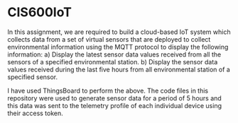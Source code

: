 # CIS600IoT

In this assignment, we are required to build a cloud-based IoT system which collects data from a set of virtual sensors that are deployed to collect environmental information using the MQTT protocol to display the following information: 
a) Display the latest sensor data values received from all the sensors of a specified environmental station.
b) Display the sensor data values received during the last five hours from all environmental station of a specified sensor.

I have used ThingsBoard to perform the above. The code files in this repository were used to generate sensor data for a period of 5 hours and this data was sent to the telemetry profile of each individual device using their access token. 
